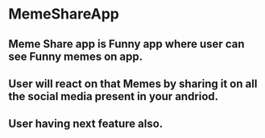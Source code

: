 # MemeShareApp
## Meme Share app is Funny app where user can see Funny memes on app.
## User will react on that Memes by sharing it on all the social media present in your andriod. 
## User having next feature also.


